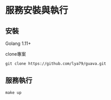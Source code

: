 # 服務安裝與執行

## 安裝

Golang 1.11+

clone專案
```shell
git clone https://github.com/lya79/guava.git
```

## 服務執行
```shell 
make up
```